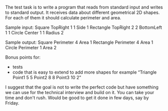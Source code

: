 The test task is to write a program that reads from standard input and writes to standard output.
It receives data about different geometrical 2D shapes. For each of them it should calculate perimeter and area.

Sample input:
Square TopRight 1 1 Side 1
Rectangle TopRight 2 2 BottomLeft 1 1
Circle Center 1 1 Radius 2

Sample output:
Square Perimeter 4 Area 1
Rectangle Perimeter 4 Area 1
Circle Perimeter 1 Area 2

Bonus points for:
- tests
- code that is easy to extend to add more shapes for example “Triangle Point1 5 5 Point2 8 8 Point3 10 2”


I suggest that the goal is not to write the perfect code but have something we can use for the technical interview and build on it. You can take your time and don't rush. Would be good to get it done in few days, say by Friday.
